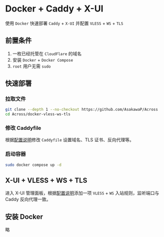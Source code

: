 # Docker + Caddy + X-UI

使用 `Docker` 快速部署 `Caddy` + `X-UI` 并配置 `VLESS` + `WS` + `TLS`

## 前置条件

1. 一枚已经托管在 `CloudFlare` 的域名
2. 安装 `Docker` + `Docker Compose`
3. `root` 用户无需 `sudo`

## 快速部署

### 拉取文件

```sh
git clone --depth 1 --no-checkout https://github.com/AsakawaP/Across
cd Across/docker-vless-ws-tls
```

### 修改 Caddyfile

根据[配置说明](../Caddy-XUI-Example.md)修改 `Caddyfile` 设置域名、TLS 证书、反向代理等。

### 启动容器

```sh
sudo docker compose up -d
```

## X-UI + VLESS + WS + TLS

进入 X-UI 管理面板，根据[配置说明](../Caddy-XUI-Example.md)添加一项 `VLESS` + `WS` 入站规则，监听端口与 Caddy 反向代理一致。

## 安装 Docker

略
